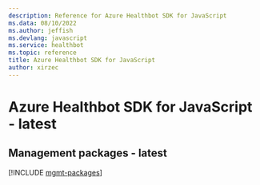 ```yaml
---
description: Reference for Azure Healthbot SDK for JavaScript
ms.data: 08/10/2022
ms.author: jeffish
ms.devlang: javascript
ms.service: healthbot
ms.topic: reference
title: Azure Healthbot SDK for JavaScript
author: xirzec
---
```

# Azure Healthbot SDK for JavaScript - latest

## Management packages - latest
[!INCLUDE [mgmt-packages](healthbot-mgmt-index.md)]